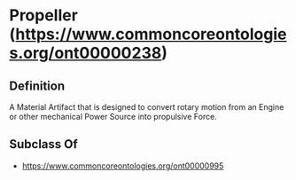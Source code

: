 # Propeller (https://www.commoncoreontologies.org/ont00000238)

## Definition
A Material Artifact that is designed to convert rotary motion from an Engine or other mechanical Power Source into propulsive Force.

## Subclass Of
- https://www.commoncoreontologies.org/ont00000995


